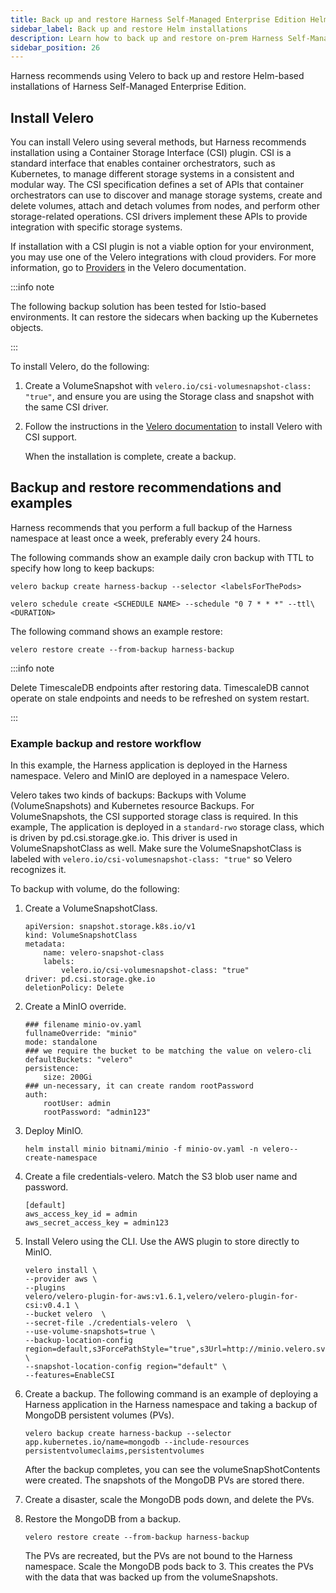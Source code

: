 ```yaml
---
title: Back up and restore Harness Self-Managed Enterprise Edition Helm installations
sidebar_label: Back up and restore Helm installations
description: Learn how to back up and restore on-prem Harness Self-Managed Enterprise Edition Helm installations. 
sidebar_position: 26
---
```


Harness recommends using Velero to back up and restore Helm-based installations of Harness Self-Managed Enterprise Edition.

## Install Velero 

You can install Velero using several methods, but Harness recommends installation using a Container Storage Interface (CSI) plugin. CSI is a standard interface that enables container orchestrators, such as Kubernetes, to manage different storage systems in a consistent and modular way. The CSI specification defines a set of APIs that container orchestrators can use to discover and manage storage systems, create and delete volumes, attach and detach volumes from nodes, and perform other storage-related operations. CSI drivers implement these APIs to provide integration with specific storage systems. 

If installation with a CSI plugin is not a viable option for your environment, you may use one of the Velero integrations with cloud providers. For more information, go to [Providers](https://velero.io/docs/v1.11/supported-providers/) in the Velero documentation.

:::info note

The following backup solution has been tested for Istio-based environments. It can restore the sidecars when backing up the Kubernetes objects. 

:::

To install Velero, do the following:

1. Create a VolumeSnapshot with `velero.io/csi-volumesnapshot-class: "true"`, and ensure you are using the Storage class and snapshot with the same CSI driver. 

2. Follow the instructions in the [Velero documentation](https://velero.io/docs/v1.11/csi/) to install Velero with CSI support. 

    When the installation is complete, create a backup.

## Backup and restore recommendations and examples

Harness recommends that you perform a full backup of the Harness namespace at least once a week, preferably every 24 hours.

The following commands show an example daily cron backup with TTL to specify how long to keep backups:

`velero backup create harness-backup --selector <labelsForThePods>`

`velero schedule create <SCHEDULE NAME> --schedule "0 7 * * *" --ttl\<DURATION>`

The following command shows an example restore:

`velero restore create --from-backup harness-backup`

:::info note

Delete TimescaleDB endpoints after restoring data. TimescaleDB cannot operate on stale endpoints and needs to be refreshed on system restart. 

:::

### Example backup and restore workflow

In this example, the Harness application is deployed in the Harness namespace. Velero and MinIO are deployed in a namespace Velero. 

Velero takes two kinds of backups: Backups with Volume (VolumeSnapshots) and Kubernetes resource Backups. For VolumeSnapshots, the CSI supported storage class is required. In this example, The application is deployed in a `standard-rwo` storage class, which is driven by pd.csi.storage.gke.io. This driver is used in VolumeSnapshotClass as well. Make sure the VolumeSnapshotClass is labeled with `velero.io/csi-volumesnapshot-class: "true"` so Velero recognizes it.

To backup with volume, do the following:

1. Create a VolumeSnapshotClass.

    ```
    apiVersion: snapshot.storage.k8s.io/v1
    kind: VolumeSnapshotClass
    metadata:
        name: velero-snapshot-class
        labels:
            velero.io/csi-volumesnapshot-class: "true"
    driver: pd.csi.storage.gke.io
    deletionPolicy: Delete
    ```

2. Create a MinIO override.

    ```
    ### filename minio-ov.yaml
    fullnameOverride: "minio"
    mode: standalone
    ### we require the bucket to be matching the value on velero-cli
    defaultBuckets: "velero"
    persistence:
        size: 200Gi
    ### un-necessary, it can create random rootPassword
    auth:
        rootUser: admin
        rootPassword: "admin123"
    ```

3. Deploy MinIO.

    `helm install minio bitnami/minio -f minio-ov.yaml -n velero--create-namespace`

4. Create a file credentials-velero. Match the S3 blob user name and password.

    ```
    [default]
    aws_access_key_id = admin
    aws_secret_access_key = admin123
    ```

5. Install Velero using the CLI. Use the AWS plugin to store directly to MinIO.

    ```
    velero install \
    --provider aws \
    --plugins
    velero/velero-plugin-for-aws:v1.6.1,velero/velero-plugin-for-csi:v0.4.1 \
    --bucket velero  \
    --secret-file ./credentials-velero  \
    --use-volume-snapshots=true \
    --backup-location-config
    region=default,s3ForcePathStyle="true",s3Url=http://minio.velero.svc.cluster.local:9000 \
    --snapshot-location-config region="default" \
    --features=EnableCSI
    ```

6. Create a backup. The following command is an example of deploying a Harness application in the Harness namespace and taking a backup of MongoDB persistent volumes (PVs).

    ```
    velero backup create harness-backup --selector
    app.kubernetes.io/name=mongodb --include-resources
    persistentvolumeclaims,persistentvolumes
    ```

    After the backup completes, you can see the volumeSnapShotContents were created. The snapshots of the MongoDB PVs are stored there.

7. Create a disaster, scale the MongoDB pods down, and delete the PVs. 

8. Restore the MongoDB from a backup.

    `velero restore create --from-backup harness-backup`

    The PVs are recreated, but the PVs are not bound to the Harness namespace. Scale the MongoDB pods back to 3. This creates the PVs with the data that was backed up from the volumeSnapshots. 
